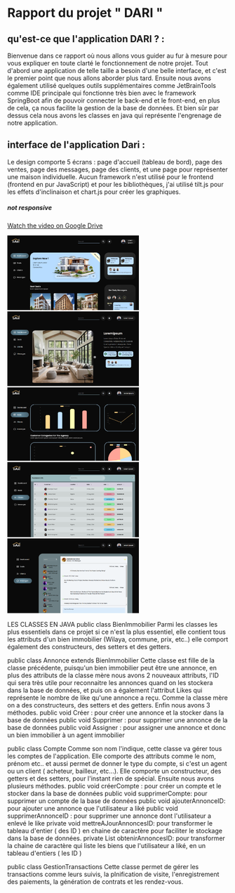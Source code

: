 # Rapport du projet " DARI "
## qu'est-ce que l'application DARI ? :
Bienvenue dans ce rapport où nous allons vous guider au fur à mesure pour vous expliquer en toute clarté le fonctionnement de notre projet. Tout d'abord une application de telle taille a besoin d'une belle interface, et c'est le premier point que nous allons aborder plus tard. Ensuite nous avons également utilisé quelques outils supplémentaires comme JetBrainTools comme IDE principale qui fonctionne très bien avec le framework SpringBoot afin de pouvoir connecter le back-end et le front-end, en plus de cela, ça nous facilite la gestion de la base de données. Et bien sûr par dessus cela nous avons les classes en java qui représente l'engrenage de notre application.

## interface de l'application Dari :
Le design comporte 5 écrans : page d'accueil (tableau de bord), page des ventes, page des messages, page des clients, et une page pour représenter une maison individuelle. Aucun framework n'est utilisé pour le frontend (frontend en pur JavaScript) et pour les bibliothèques, j'ai utilisé tilt.js pour les effets d'inclinaison et chart.js pour créer les graphiques.

##### not responsive

[Watch the video on Google Drive](https://drive.google.com/file/d/10a-DwkhJ0ZBP6xJN94rCpp3FLqOuSS-9/view?usp=sharing)

<img src="https://github.com/khadidjainfoinfinity/DARI-Real-Estate-Agency-Management-Application/blob/main/home.png?raw=true" alt="Project Screenshot" width="300"/>

<img src="https://github.com/khadidjainfoinfinity/DARI-Real-Estate-Agency-Management-Application/blob/main/house.png?raw=true" alt="Project Screenshot" width="300"/>

<img src="https://github.com/khadidjainfoinfinity/DARI-Real-Estate-Agency-Management-Application/blob/main/charts.png?raw=true" alt="Project Screenshot" width="300"/>

<img src="https://github.com/khadidjainfoinfinity/DARI-Real-Estate-Agency-Management-Application/blob/main/clients.png?raw=true" alt="Project Screenshot" width="300"/>

<img src="https://github.com/khadidjainfoinfinity/DARI-Real-Estate-Agency-Management-Application/blob/main/messages.png?raw=true" alt="Project Screenshot" width="300"/>

LES CLASSES EN JAVA
public class BienImmobilier
Parmi les classes les plus essentiels dans ce projet si ce n'est la plus essentiel, elle contient tous les attributs d'un bien immobilier (Wilaya, commune, prix, etc..) elle comport également des constructeurs, des setters et des getters.

public class Annonce extends BienImmobilier
Cette classe est fille de la classe précédente, puisqu'un bien immobilier peut être une annonce, en plus des attributs de la classe mère nous avons 2 nouveaux attributs, l'ID qui sera très utile pour reconnaitre les annonces quand on les stockera dans la base de données, et puis on a également l'attribut Likes qui représente le nombre de like qu'une annonce a reçu. Comme la classe mère on a des constructeurs, des setters et des getters. Enfin nous avons 3 méthodes.
public void Créer : pour créer une annonce et la stocker dans la base de données
public void Supprimer : pour supprimer une annonce de la base de données
public void Assigner : pour assigner une annonce et donc un bien immobilier à un agent immobilier

public class Compte
Comme son nom l'indique, cette classe va gérer tous les comptes de l'application. Elle comporte des attributs comme le nom, prénom etc.. et aussi permet de donner le type du compte, si c'est un agent ou un client ( acheteur, bailleur, etc...). Elle comporte un constructeur, des getters et des setters, pour l'instant rien de spécial. Ensuite nous avons plusieurs méthodes.
public void créerCompte : pour créer un compte et le stocker dans la base de données
public void supprimerCompte: pour supprimer un compte de la base de données
public void ajouterAnnonceID: pour ajouter une annonce que l'utilisateur a liké
public void supprimerAnnonceID : pour supprimer une annonce dont l'utilisateur a enlevé le like
private void mettreAJourAnnoncesID: pour transformer le tableau d'entier ( des ID ) en chaine de caractère pour faciliter le stockage dans la base de données.
private List<Integer> obtenirAnnoncesID: pour transformer la chaine de caractère qui liste les biens que l'utilisateur a liké, en un tableau d'entiers ( les ID )

public class GestionTransactions
Cette classe permet de gérer les transactions comme leurs suivis, la plnification de visite, l'enregistrement des paiements, la génération de contrats et les rendez-vous.



